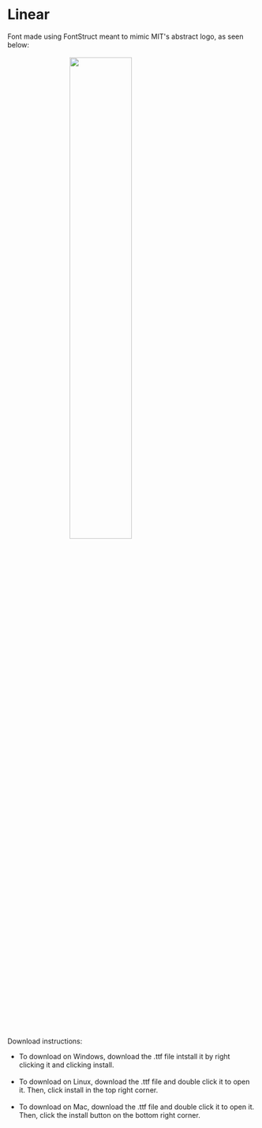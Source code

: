 # Linear

Font made using FontStruct meant to mimic MIT's abstract logo, as seen below:
<br>
<br>
<img src="https://upload.wikimedia.org/wikipedia/commons/0/0c/MIT_logo.svg" style="display: block; margin-left: auto; margin-right: auto; width: 50%;">
<br>
<br>
<h>Download instructions:</h>
<ul>
<li>To download on Windows, download the .ttf file intstall it by right clicking it and clicking install. </li><br>
<li>To download on Linux, download the .ttf file and double click it to open it. Then, click install in the top right corner.</li> <br>
<li>To download on Mac, download the .ttf file and double click it to open it. Then, click the install button on the bottom right corner.</li>
</ul>
